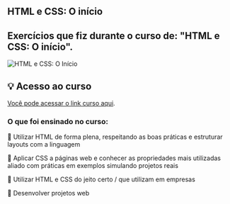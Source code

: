## HTML e CSS: O início

## Exercícios que fiz durante o curso de: "HTML e CSS: O início".

![HTML e CSS: O Início](https://user-images.githubusercontent.com/107266212/217036248-00984316-e5e9-4db9-bb8c-ebcf9d100e7d.jpg)


## 💡 Acesso ao curso
[Você pode acessar o link curso aqui](https://www.udemy.com/course/html-e-css-o-inicio/).


### O que foi ensinado no curso:

📍 Utilizar HTML de forma plena, respeitando as boas práticas e estruturar layouts com a linguagem

📍 Aplicar CSS a páginas web e conhecer as propriedades mais utilizadas aliado com práticas em exemplos simulando projetos reais
 
📍 Utilizar HTML e CSS do jeito certo / que utilizam em empresas

📍 Desenvolver projetos web
